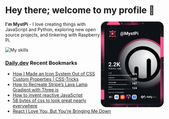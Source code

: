 # Hey there; welcome to my profile 👋

<a href="https://app.daily.dev/MystPi"><img src="https://github.com/MystPi/MystPi/blob/main/devcard.svg" width="200" alt="MystPi's Dev Card" align="right"/></a>

**I'm MystPi** - I love creating things with JavaScript and Python, exploring new open source projects, and tinkering with Raspberry Pi.

![My skills](https://skillicons.dev/icons?i=svelte,js,html,css,py,raspberrypi,react,tailwind)

### [Daily.dev](https://daily.dev) Recent Bookmarks
<!-- daily.dev BOOKMARKS:START -->
- [How I Made an Icon System Out of CSS Custom Properties | CSS-Tricks](https://app.daily.dev/posts/6JdDsyZfP?utm_source=rss&utm_medium=bookmarks&utm_campaign=Itr6mLfRdMms0HCyePtl9)
- [How to Recreate Stripe’s Lava Lamp Gradient with Three.js](https://app.daily.dev/posts/W1pn4kM-e?utm_source=rss&utm_medium=bookmarks&utm_campaign=Itr6mLfRdMms0HCyePtl9)
- [How to invent reactive JavaScript](https://app.daily.dev/posts/0khBVP3Q7?utm_source=rss&utm_medium=bookmarks&utm_campaign=Itr6mLfRdMms0HCyePtl9)
- [58 bytes of css to look great nearly everywhere](https://app.daily.dev/posts/MzI4VyksN?utm_source=rss&utm_medium=bookmarks&utm_campaign=Itr6mLfRdMms0HCyePtl9)
- [React I Love You, But You&#39;re Bringing Me Down](https://app.daily.dev/posts/E9fvK-KcK?utm_source=rss&utm_medium=bookmarks&utm_campaign=Itr6mLfRdMms0HCyePtl9)
<!-- daily.dev BOOKMARKS:END -->
